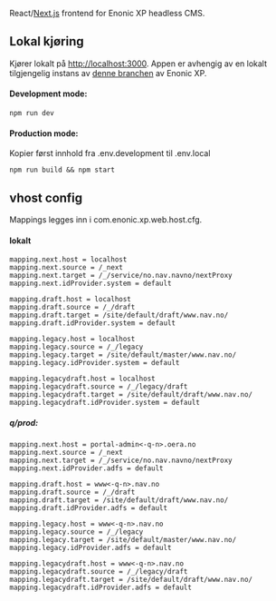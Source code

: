 React/[Next.js](https://nextjs.org/) frontend for Enonic XP headless CMS. 

## Lokal kjøring

Kjører lokalt på [http://localhost:3000](http://localhost:3000). Appen er avhengig av en
lokalt tilgjengelig instans av [denne branchen](https://github.com/navikt/nav-enonicxp/tree/headless-guillotine)
av Enonic XP.

#### Development mode:
```
npm run dev
```

#### Production mode:
Kopier først innhold fra .env.development til .env.local

```
npm run build && npm start
```

## vhost config
Mappings legges inn i com.enonic.xp.web.host.cfg.

#### lokalt

```
mapping.next.host = localhost
mapping.next.source = /_next
mapping.next.target = /_/service/no.nav.navno/nextProxy
mapping.next.idProvider.system = default

mapping.draft.host = localhost
mapping.draft.source = /_/draft
mapping.draft.target = /site/default/draft/www.nav.no/
mapping.draft.idProvider.system = default

mapping.legacy.host = localhost
mapping.legacy.source = /_/legacy
mapping.legacy.target = /site/default/master/www.nav.no/
mapping.legacy.idProvider.system = default

mapping.legacydraft.host = localhost
mapping.legacydraft.source = /_/legacy/draft
mapping.legacydraft.target = /site/default/draft/www.nav.no/
mapping.legacydraft.idProvider.system = default
```

##### q/prod:

```
mapping.next.host = portal-admin<-q-n>.oera.no
mapping.next.source = /_next
mapping.next.target = /_/service/no.nav.navno/nextProxy
mapping.next.idProvider.adfs = default

mapping.draft.host = www<-q-n>.nav.no
mapping.draft.source = /_/draft
mapping.draft.target = /site/default/draft/www.nav.no/
mapping.draft.idProvider.adfs = default

mapping.legacy.host = www<-q-n>.nav.no
mapping.legacy.source = /_/legacy
mapping.legacy.target = /site/default/master/www.nav.no/
mapping.legacy.idProvider.adfs = default

mapping.legacydraft.host = www<-q-n>.nav.no
mapping.legacydraft.source = /_/legacy/draft
mapping.legacydraft.target = /site/default/draft/www.nav.no/
mapping.legacydraft.idProvider.adfs = default
```
